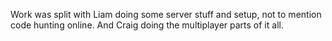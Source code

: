 Work was split with Liam doing some server stuff and setup, not to mention code hunting online.
And Craig doing the multiplayer parts of it all. 

